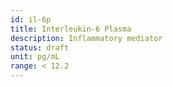 ```yaml
---
id: il-6p
title: Interleukin-6 Plasma
description: Inflammatory mediator
status: draft
unit: pg/mL
range: < 12.2
---
```

